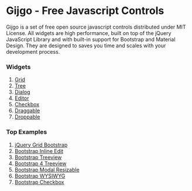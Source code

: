 # Gijgo - Free Javascript Controls

Gijgo is a set of free open source javascript controls distributed under MIT License.
All widgets are high performance, built on top of the jQuery JavaScript Library and with built-in support for Bootstrap and Material Design.
They are designed to saves you time and scales with your development process.

### Widgets

1. [Grid](http://gijgo.com/grid)
1. [Tree](http://gijgo.com/tree)
1. [Dialog](http://gijgo.com/dialog)
1. [Editor](http://gijgo.com/editor)
1. [Checkbox](http://gijgo.com/checkbox)
1. [Draggable](http://gijgo.com/draggable)
1. [Droppable](http://gijgo.com/droppable)

### Top Examples

1. [jQuery Grid Bootstrap](http://gijgo.com/grid/demos/jquery-grid-bootstrap)
1. [Bootstrap Inline Edit](http://gijgo.com/grid/demos/bootstrap-grid-inline-edit)
1. [Bootstrap Treeview](http://gijgo.com/tree/demos/bootstrap-treeview)
1. [Bootstrap 4 Treeview](http://gijgo.com/tree/demos/bootstrap-4-treeview)
1. [Bootstrap Modal Resizable](http://gijgo.com/dialog/demos/bootstrap-modal-resizable)
1. [Bootstrap WYSIWYG](http://gijgo.com/editor/example/bootstrap-wysiwyg)
1. [Bootstrap Checkbox](http://gijgo.com/checkbox/example/bootstrap)

